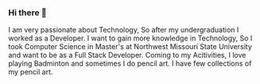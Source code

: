 ### Hi there 👋

<!--
**vanamamohith/vanamamohith** is a ✨ _special_ ✨ repository because its `README.md` (this file) appears on your GitHub profile.

Here are some ideas to get you started:

- 🔭 I’m currently working on ...
- 🌱 I’m currently learning ...
- 👯 I’m looking to collaborate on ...
- 🤔 I’m looking for help with ...
- 💬 Ask me about ...
- 📫 How to reach me: ...
- 😄 Pronouns: ...
- ⚡ Fun fact: ...
-->
I am very passionate about Technology, So after my undergraduation I worked as a Developer. I want to gain more knowledge in Technology, So I took Computer Science in Master's at Northwest Missouri State University and want to be as a Full Stack Developer.
Coming to my Acitivities, I love playing Badminton and sometimes I do pencil art. I have few collections of my pencil art.

